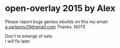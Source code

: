# open-overlay 2015 by Alex

Please report bugs gentoo ebuilds on this my email: a.xarlanov29@gmail.com Thanks.
      NOTE
                          
Don't to emerge of sets   
I will fix later          
